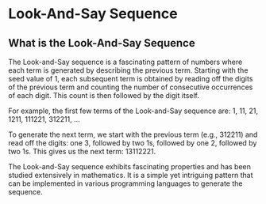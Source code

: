 # Look-And-Say Sequence

## What is the Look-And-Say Sequence

The Look-and-Say sequence is a fascinating pattern of numbers where each term is generated by describing the previous term. Starting with the seed value of 1, each subsequent term is obtained by reading off the digits of the previous term and counting the number of consecutive occurrences of each digit. This count is then followed by the digit itself.

For example, the first few terms of the Look-and-Say sequence are: 1, 11, 21, 1211, 111221, 312211, ...

To generate the next term, we start with the previous term (e.g., 312211) and read off the digits: one 3, followed by two 1s, followed by one 2, followed by two 1s. This gives us the next term: 13112221.

The Look-and-Say sequence exhibits fascinating properties and has been studied extensively in mathematics. It is a simple yet intriguing pattern that can be implemented in various programming languages to generate the sequence.
